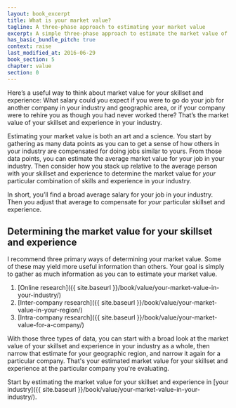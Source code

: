 ```yaml
---
layout: book_excerpt
title: What is your market value?
tagline: A three-phase approach to estimating your market value
excerpt: A simple three-phase approach to estimate the market value of your skillset and experience in your industry, and for a particular company.
has_basic_bundle_pitch: true
context: raise
last_modified_at: 2016-06-29
book_section: 5
chapter: value
section: 0
---
```

Here’s a useful way to think about market value for your skillset and experience: What salary could you expect if you were to go do your job for another company in your industry and geographic area, or if your company were to rehire you as though you had never worked there? That’s the market value of your skillset and experience in your industry. 

Estimating your market value is both an art and a science. You start by gathering as many data points as you can to get a sense of how others in your industry are compensated for doing jobs similar to yours. From those data points, you can estimate the average market value for your job in your industry. Then consider how you stack up relative to the average person with your skillset and experience to determine the market value for *your* particular combination of skills and experience in your industry.

In short, you’ll find a broad average salary for your job in your industry. Then you adjust that average to compensate for *your* particular skillset and experience.

<!-- >{% include book_ad_box.html offer="the Market Value Estimation Worksheet" blurb="Before you go too much further, you might want to get the Market Value Estimation Worksheet to help you keep track of the data you will gather and aggregate throughout the estimation process." %} -->

## Determining the market value for your skillset and experience

I recommend three primary ways of determining your market value. Some of these may yield more useful information than others. Your goal is simply to gather as much information as you can to estimate your market value.

1. [Online research]({{ site.baseurl }}/book/value/your-market-value-in-your-industry/)
2. [Inter-company research]({{ site.baseurl }}/book/value/your-market-value-in-your-region/)
3. [Intra-company research]({{ site.baseurl }}/book/value/your-market-value-for-a-company/)

With those three types of data, you can start with a broad look at the market value of your skillset and experience in your industry as a whole, then narrow that estimate for your geographic region, and narrow it again for a particular company. That's your estimated market value for your skillset and experience at the particular company you're evaluating.

Start by estimating the market value for your skillset and experience in [your industry]({{ site.baseurl }}/book/value/your-market-value-in-your-industry/).